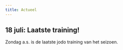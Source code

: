 ```yaml
---
title: Actueel
---
```


## 18 juli: Laatste training!

Zondag a.s. is de laatste jodo training van het seizoen.
